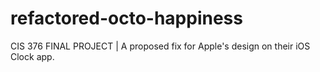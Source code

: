 # refactored-octo-happiness
CIS 376 FINAL PROJECT | A proposed fix for Apple's design on their iOS Clock app.
